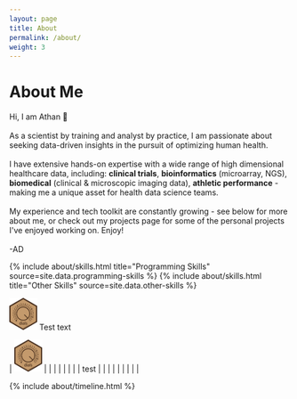 ```yaml
---
layout: page
title: About
permalink: /about/
weight: 3
---
```


# **About Me**

Hi, I am Athan :wave:<br>
<br>
As a scientist by training and analyst by practice, I am passionate about seeking data-driven insights in the pursuit of optimizing human health. <br>
<br>
I have extensive hands-on expertise with a wide range of high dimensional healthcare data, including: **clinical trials**, **bioinformatics** (microarray, NGS), **biomedical** (clinical & microscopic imaging data), **athletic performance** - making me a unique asset for health data science teams. <br>
<br>
My experience and tech toolkit are constantly growing - see below for more about me, or check out my projects page for some of the personal projects I've enjoyed working on. Enjoy! <br>
<br>
-AD

<div class="row">
{% include about/skills.html title="Programming Skills" source=site.data.programming-skills %}
{% include about/skills.html title="Other Skills" source=site.data.other-skills %}
</div>

<img src="/stickers/dials.svg" alt="drawing" width="50"/> Test text

|  <img src="/stickers/dials.svg" alt="drawing" width="50"/> |   |   |   |   |
|   |   |  test |   |   |
|   |   |   |   |   |

<div class="row">
{% include about/timeline.html %}
</div>
